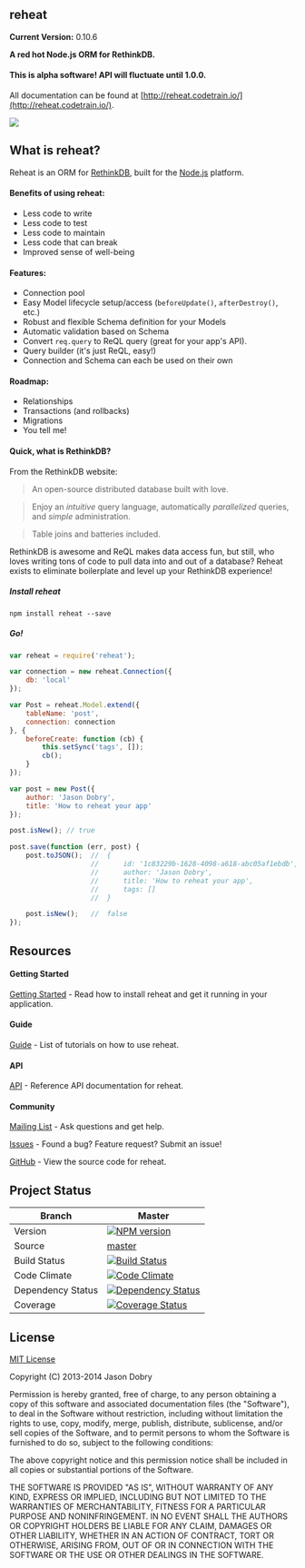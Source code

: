 ## reheat

__Current Version:__ 0.10.6

__A red hot Node.js ORM for RethinkDB.__

#### This is alpha software! API will fluctuate until 1.0.0.

All documentation can be found at [http://reheat.codetrain.io/](http://reheat.codetrain.io/).

<a href="https://nodei.co/npm/reheat/">
    <img src="https://nodei.co/npm/reheat.png?downloads=true">
</a>

## What is reheat?

Reheat is an ORM for [RethinkDB](http://rethinkdb.com), built for the [Node.js](http://nodejs.org) platform.

#### Benefits of using reheat:
- Less code to write
- Less code to test
- Less code to maintain
- Less code that can break
- Improved sense of well-being

#### Features:
- Connection pool
- Easy Model lifecycle setup/access (`beforeUpdate()`, `afterDestroy()`, etc.)
- Robust and flexible Schema definition for your Models
- Automatic validation based on Schema
- Convert `req.query` to ReQL query (great for your app's API).
- Query builder (it's just ReQL, easy!)
- Connection and Schema can each be used on their own

#### Roadmap:
- Relationships
- Transactions (and rollbacks)
- Migrations
- You tell me!

#### Quick, what is RethinkDB?

From the RethinkDB website:

> An open-source distributed database built with love.

> Enjoy an *intuitive* query language, automatically *parallelized* queries, and *simple* administration.

> Table joins and batteries included.

RethinkDB is awesome and ReQL makes data access fun, but still, who loves writing tons of code to pull data into and out of a database? Reheat exists to eliminate boilerplate and level up your RethinkDB experience!

##### Install reheat

`npm install reheat --save`

##### Go!

```javascript
var reheat = require('reheat');

var connection = new reheat.Connection({
	db: 'local'
});

var Post = reheat.Model.extend({
	tableName: 'post',
	connection: connection
}, {
   	beforeCreate: function (cb) {
   		this.setSync('tags', []);
   		cb();
   	}
});

var post = new Post({
	author: 'Jason Dobry',
	title: 'How to reheat your app'
});

post.isNew(); // true

post.save(function (err, post) {
	post.toJSON();  //  {
					//      id: '1c83229b-1628-4098-a618-abc05af1ebdb',
					//      author: 'Jason Dobry',
					//      title: 'How to reheat your app',
					//      tags: []
					//  }

	post.isNew();   //  false
});
```

## Resources

#### Getting Started
[Getting Started](http://reheat.codetrain.io/documentation/guide/overview/index) - Read how to install reheat and get it running in your application.

#### Guide
[Guide](http://reheat.codetrain.io/documentation/guide/index) - List of tutorials on how to use reheat.

#### API
[API](http://reheat.codetrain.io/documentation/api/api/index) - Reference API documentation for reheat.

#### Community
[Mailing List](https://groups.google.com/forum/?fromgroups#!forum/reheat) - Ask questions and get help.

[Issues](https://github.com/jmdobry/reheat/issues?state=open) - Found a bug? Feature request? Submit an issue!

[GitHub](https://github.com/jmdobry/reheat) - View the source code for reheat.

## Project Status

| Branch | Master |
| ------ | ------ |
| Version | [![NPM version](https://badge.fury.io/js/reheat.png)](http://badge.fury.io/js/reheat) |
| Source | [master](https://github.com/jmdobry/reheat) |
| Build Status | [![Build Status](https://travis-ci.org/jmdobry/reheat.png?branch=master)](https://travis-ci.org/jmdobry/reheat) |
| Code Climate | [![Code Climate](https://codeclimate.com/github/jmdobry/reheat.png)](https://codeclimate.com/github/jmdobry/reheat) |
| Dependency Status | [![Dependency Status](https://gemnasium.com/jmdobry/reheat.png)](https://gemnasium.com/jmdobry/reheat) |
| Coverage | [![Coverage Status](https://coveralls.io/repos/jmdobry/reheat/badge.png?branch=feature-promises)](https://coveralls.io/r/jmdobry/reheat?branch=feature-promises) |

## License
[MIT License](https://github.com/jmdobry/reheat/blob/master/LICENSE)

Copyright (C) 2013-2014 Jason Dobry

Permission is hereby granted, free of charge, to any person obtaining a copy of
this software and associated documentation files (the "Software"), to deal in
the Software without restriction, including without limitation the rights to
use, copy, modify, merge, publish, distribute, sublicense, and/or sell copies
of the Software, and to permit persons to whom the Software is furnished to do
so, subject to the following conditions:

The above copyright notice and this permission notice shall be included in all
copies or substantial portions of the Software.

THE SOFTWARE IS PROVIDED "AS IS", WITHOUT WARRANTY OF ANY KIND, EXPRESS OR
IMPLIED, INCLUDING BUT NOT LIMITED TO THE WARRANTIES OF MERCHANTABILITY, FITNESS
FOR A PARTICULAR PURPOSE AND NONINFRINGEMENT. IN NO EVENT SHALL THE AUTHORS OR
COPYRIGHT HOLDERS BE LIABLE FOR ANY CLAIM, DAMAGES OR OTHER LIABILITY, WHETHER
IN AN ACTION OF CONTRACT, TORT OR OTHERWISE, ARISING FROM, OUT OF OR IN
CONNECTION WITH THE SOFTWARE OR THE USE OR OTHER DEALINGS IN THE SOFTWARE.
